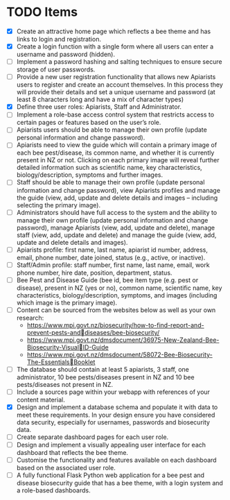 # TODO Items
- [x] Create an attractive home page which reflects a bee theme and has links to login and registration. 
- [x] Create a login function with a single form where all users can enter a username and password (hidden).
- [ ] Implement a password hashing and salting techniques to ensure secure storage of user passwords. 
- [ ] Provide a new user registration functionality that allows new Apiarists users to register and create an account themselves. In this process they will provide their details and set a unique username and password (at least 8 characters long and have a mix of character types)
- [x] Define three user roles: Apiarists, Staff and Administrator. 
- [ ] Implement a role-base access control system that restricts access to certain pages or features based on the user’s role. 
- [ ] Apiarists users should be able to manage their own profile (update personal information and change password). 
- [ ] Apiarists need to view the guide which will contain a primary image of each bee pest/disease, its common name, and whether it is currently present in NZ or not. Clicking on each primary image will reveal further detailed information such as scientific name, key characteristics, biology/description, symptoms and further images. 
- [ ] Staff should be able to manage their own profile (update personal information and change password), view Apiarists profiles and manage the guide (view, add, update and delete details and images – including selecting the primary image). 
- [ ] Administrators should have full access to the system and the ability to manage their own profile (update personal information and change password), manage Apiarists (view, add, update and delete), manage staff (view, add, update and delete) and manage the guide (view, add, update and delete details and images). 
- [ ] Apiarists profile: first name, last name, apiarist id number, address, email, phone number, date joined, status (e.g., active, or inactive). 
- [ ] Staff/Admin profile: staff number, first name, last name, email, work phone number, hire date, position, department, status. 
- [ ] Bee Pest and Disease Guide (bee id, bee item type (e.g. pest or disease), present in NZ (yes or no), common name, scientific name, key characteristics, biology/description, symptoms, and images (including which image is the primary image). 
- [ ] Content can be sourced from the websites below as well as your own research: 
  -  https://www.mpi.govt.nz/biosecurity/how-to-find-report-and-prevent-pests-anddiseases/bee-biosecurity/
  -  https://www.mpi.govt.nz/dmsdocument/36975-New-Zealand-Bee-Biosecurity-VisualID-Guide
  -  https://www.mpi.govt.nz/dmsdocument/58072-Bee-Biosecurity-The-EssentialsBooklet
- [ ] The database should contain at least 5 apiarists, 3 staff, one administrator, 10 bee pests/diseases present in NZ and 10 bee pests/diseases not present in NZ. 
- [ ] Include a sources page within your webapp with references of your content material. 
- [x] Design and implement a database schema and populate it with data to meet these requirements. In your design ensure you have considered data security, especially for usernames, passwords and biosecurity data. 
- [ ] Create separate dashboard pages for each user role. 
- [ ] Design and implement a visually appealing user interface for each dashboard that reflects the bee theme. 
- [ ] Customise the functionality and features available on each dashboard based on the associated user role.
- [ ] A fully functional Flask Python web application for a bee pest and disease biosecurity guide that has a bee theme, with a login system and a role-based dashboards. 